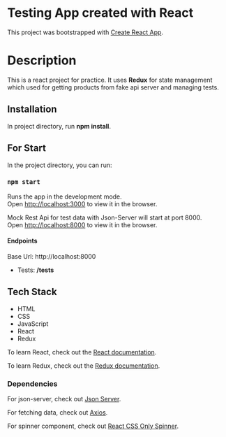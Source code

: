# Testing App created with React

This project was bootstrapped with [Create React App](https://github.com/facebook/create-react-app).

# Description

This is a react project for practice. It uses **Redux** for state management which used for getting products from fake api server and managing tests.

## Installation

In project directory, run  **npm install**.

## For Start

In the project directory, you can run:

### `npm start`

Runs the app in the development mode.\
Open [http://localhost:3000](http://localhost:3000) to view it in the browser.

Mock Rest Api for test data with Json-Server will start at port 8000.\
Open [http://localhost:8000](http://localhost:8000) to view it in the browser.

#### Endpoints

Base Url: http://localhost:8000
- Tests: **/tests**

## Tech Stack

- HTML
- CSS
- JavaScript
- React
- Redux

To learn React, check out the [React documentation](https://reactjs.org/).

To learn Redux, check out the [Redux documentation](https://redux.js.org/).

### Dependencies

For json-server, check out [Json Server](https://www.npmjs.com/package/json-server).

For fetching data, check out [Axios](https://www.npmjs.com/package/axios).

For spinner component, check out [React CSS Only Spinner](https://www.npmjs.com/package/react-css-spinners).


